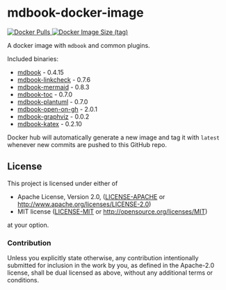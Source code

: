 # mdbook-docker-image

[
  ![Docker Pulls](https://img.shields.io/docker/pulls/michaelfbryan/mdbook-docker-image)
  ![Docker Image Size (tag)](https://img.shields.io/docker/image-size/michaelfbryan/mdbook-docker-image/latest)
][image]

A docker image with `mdbook` and common plugins.

Included binaries:

- [mdbook](https://crates.io/crates/mdbook) - 0.4.15
- [mdbook-linkcheck](https://crates.io/crates/mdbook-linkcheck) - 0.7.6
- [mdbook-mermaid](https://crates.io/crates/mdbook-mermaid) - 0.8.3
- [mdbook-toc](https://crates.io/crates/mdbook-toc) - 0.7.0
- [mdbook-plantuml](https://crates.io/crates/mdbook-plantuml) - 0.7.0
- [mdbook-open-on-gh](https://crates.io/crates/mdbook-open-on-gh) - 2.0.1
- [mdbook-graphviz](https://crates.io/crates/mdbook-graphviz) - 0.0.2
- [mdbook-katex](https://crates.io/crates/mdbook-katex) - 0.2.10

Docker hub will automatically generate a new image and tag it with `latest`
whenever new commits are pushed to this GitHub repo.

## License

This project is licensed under either of

 * Apache License, Version 2.0, ([LICENSE-APACHE](LICENSE-APACHE.md) or
   http://www.apache.org/licenses/LICENSE-2.0)
 * MIT license ([LICENSE-MIT](LICENSE-MIT.md) or
   http://opensource.org/licenses/MIT)

at your option.

### Contribution

Unless you explicitly state otherwise, any contribution intentionally
submitted for inclusion in the work by you, as defined in the Apache-2.0
license, shall be dual licensed as above, without any additional terms or
conditions.

[image]: https://hub.docker.com/r/michaelfbryan/mdbook-docker-image
